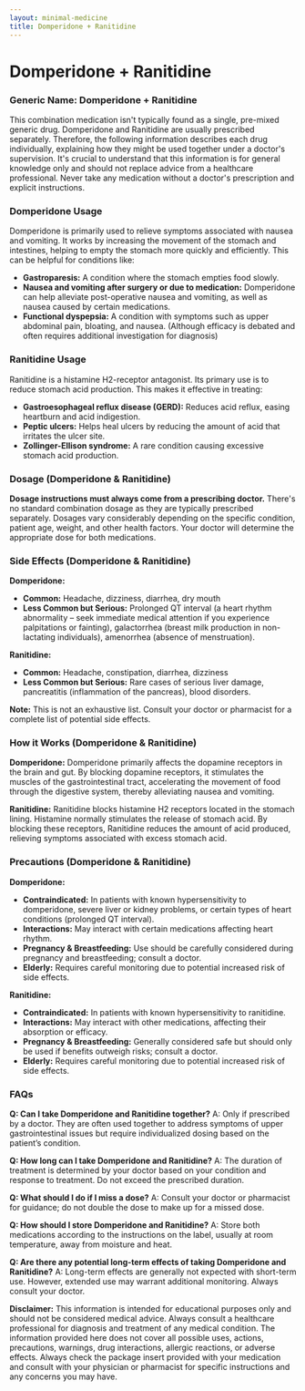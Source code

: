```yaml
---
layout: minimal-medicine
title: Domperidone + Ranitidine
---
```


# Domperidone + Ranitidine
### Generic Name: Domperidone + Ranitidine

This combination medication isn't typically found as a single, pre-mixed generic drug.  Domperidone and Ranitidine are usually prescribed separately.  Therefore, the following information describes each drug individually, explaining how they might be used together under a doctor's supervision.  It's crucial to understand that this information is for general knowledge only and should not replace advice from a healthcare professional.  Never take any medication without a doctor's prescription and explicit instructions.


### Domperidone Usage

Domperidone is primarily used to relieve symptoms associated with nausea and vomiting.  It works by increasing the movement of the stomach and intestines, helping to empty the stomach more quickly and efficiently. This can be helpful for conditions like:

* **Gastroparesis:** A condition where the stomach empties food slowly.
* **Nausea and vomiting after surgery or due to medication:**  Domperidone can help alleviate post-operative nausea and vomiting, as well as nausea caused by certain medications.
* **Functional dyspepsia:** A condition with symptoms such as upper abdominal pain, bloating, and nausea. (Although efficacy is debated and often requires additional investigation for diagnosis)


### Ranitidine Usage

Ranitidine is a histamine H2-receptor antagonist.  Its primary use is to reduce stomach acid production. This makes it effective in treating:

* **Gastroesophageal reflux disease (GERD):**  Reduces acid reflux, easing heartburn and acid indigestion.
* **Peptic ulcers:**  Helps heal ulcers by reducing the amount of acid that irritates the ulcer site.
* **Zollinger-Ellison syndrome:** A rare condition causing excessive stomach acid production.


### Dosage (Domperidone & Ranitidine)

**Dosage instructions must always come from a prescribing doctor.**  There's no standard combination dosage as they are typically prescribed separately.  Dosages vary considerably depending on the specific condition, patient age, weight, and other health factors.  Your doctor will determine the appropriate dose for both medications.


### Side Effects (Domperidone & Ranitidine)


**Domperidone:**

* **Common:** Headache, dizziness, diarrhea, dry mouth
* **Less Common but Serious:**  Prolonged QT interval (a heart rhythm abnormality – seek immediate medical attention if you experience palpitations or fainting), galactorrhea (breast milk production in non-lactating individuals), amenorrhea (absence of menstruation).

**Ranitidine:**

* **Common:** Headache, constipation, diarrhea, dizziness
* **Less Common but Serious:**  Rare cases of serious liver damage, pancreatitis (inflammation of the pancreas), blood disorders.


**Note:** This is not an exhaustive list. Consult your doctor or pharmacist for a complete list of potential side effects.


### How it Works (Domperidone & Ranitidine)

**Domperidone:** Domperidone primarily affects the dopamine receptors in the brain and gut. By blocking dopamine receptors, it stimulates the muscles of the gastrointestinal tract, accelerating the movement of food through the digestive system, thereby alleviating nausea and vomiting.

**Ranitidine:** Ranitidine blocks histamine H2 receptors located in the stomach lining.  Histamine normally stimulates the release of stomach acid. By blocking these receptors, Ranitidine reduces the amount of acid produced, relieving symptoms associated with excess stomach acid.


### Precautions (Domperidone & Ranitidine)


**Domperidone:**

* **Contraindicated:** In patients with known hypersensitivity to domperidone, severe liver or kidney problems, or certain types of heart conditions (prolonged QT interval).
* **Interactions:** May interact with certain medications affecting heart rhythm.
* **Pregnancy & Breastfeeding:** Use should be carefully considered during pregnancy and breastfeeding; consult a doctor.
* **Elderly:**  Requires careful monitoring due to potential increased risk of side effects.


**Ranitidine:**

* **Contraindicated:** In patients with known hypersensitivity to ranitidine.
* **Interactions:**  May interact with other medications, affecting their absorption or efficacy.
* **Pregnancy & Breastfeeding:** Generally considered safe but should only be used if benefits outweigh risks; consult a doctor.
* **Elderly:**  Requires careful monitoring due to potential increased risk of side effects.


### FAQs

**Q: Can I take Domperidone and Ranitidine together?** A: Only if prescribed by a doctor. They are often used together to address symptoms of upper gastrointestinal issues but require individualized dosing based on the patient’s condition.

**Q: How long can I take Domperidone and Ranitidine?** A:  The duration of treatment is determined by your doctor based on your condition and response to treatment. Do not exceed the prescribed duration.

**Q: What should I do if I miss a dose?** A: Consult your doctor or pharmacist for guidance; do not double the dose to make up for a missed dose.

**Q: How should I store Domperidone and Ranitidine?** A:  Store both medications according to the instructions on the label, usually at room temperature, away from moisture and heat.

**Q: Are there any potential long-term effects of taking Domperidone and Ranitidine?** A: Long-term effects are generally not expected with short-term use. However, extended use may warrant additional monitoring.  Always consult your doctor.


**Disclaimer:**  This information is intended for educational purposes only and should not be considered medical advice. Always consult a healthcare professional for diagnosis and treatment of any medical condition.  The information provided here does not cover all possible uses, actions, precautions, warnings, drug interactions, allergic reactions, or adverse effects.  Always check the package insert provided with your medication and consult with your physician or pharmacist for specific instructions and any concerns you may have.
